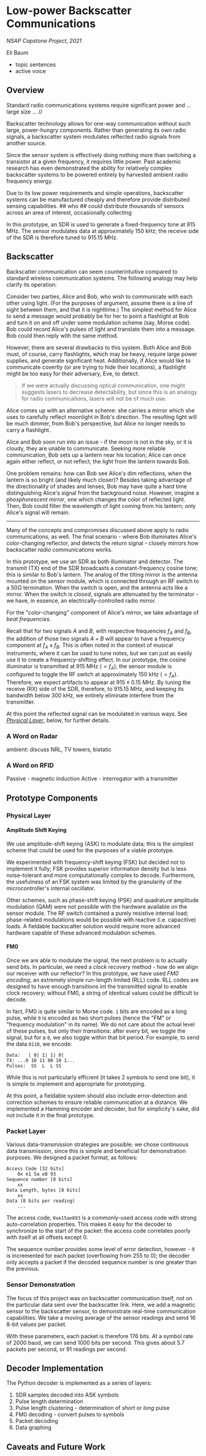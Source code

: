 # Low-power Backscatter Communications

*NSAP Capstone Project, 2021*

Eli Baum

- topic sentences
- active voice

## Overview

Standard radio communications systems require significant power and ... large size ... //

Backscatter technology allows for one-way communication without such large, power-hungry components. Rather than generating its own radio signals, a backscatter system modulates reflected radio signals from another source.

Since the sensor system is effectively doing nothing more than switching a transistor at a given frequency, it requires little power. Past academic research has even demonstrated the ability for relatively complex backscatter systems to be powered entirely by harvested ambient radio frequency energy.

Due to its low power requirements and simple operations, backscatter systems can be manufactured cheaply and therefore provide distributed sensing capabilities. ## who ## could distribute thousands of sensors across an area of interest, occasionally collecting 

In this prototype, an SDR is used to generate a fixed-frequency tone at 915 MHz. The sensor modulates data at approximately 150 kHz; the receive side of the SDR is therefore tuned to 915.15 MHz.

## Backscatter

Backscatter communication can seem counterintuitive compared to standard wireless communication systems. The following analogy may help clarify its operation:

Consider two parties, Alice and Bob, who wish to communicate with each other using light. (For the purposes of argument, assume there is a line of sight between them, and that it is nighttime.) The simplest method for Alice to send a message would probably be for her to point a flashlight at Bob and turn it on and off under some modulation scheme (say, Morse code). Bob could record Alice's pulses of light and translate them into a message. Bob could then reply with the same method.

However, there are several drawbacks to this system. Both Alice and Bob must, of course, carry flashlights, which may be heavy, require large power supplies, and generate significant heat. Additionally, if Alice would like to communicate covertly (or are trying to hide their locations), a flashlight might be too easy for their adversary, Eve, to detect.

> If we were actually discussing optical communication, one might suggests lasers to decrease detectability, but since this is an analogy for radio communications, lasers will not be of much use.

Alice comes up with an alternative scheme: she carries a mirror which she uses to carefully reflect moonlight in Bob's direction. The resulting light will be much dimmer, from Bob's perspective, but Alice no longer needs to carry a flashlight. 

Alice and Bob soon run into an issue - if the moon is not in the sky, or it is cloudy, they are unable to communicate. Seeking more reliable communication, Bob sets up a lantern near his location; Alice can once again either reflect, or not reflect, the light from the lantern towards Bob.

One problem remains: how can Bob see Alice's dim reflections, when the lantern is so bright (and likely much closer)? Besides taking advantage of the directionality of shades and lenses, Bob may have quite a hard time distinguishing Alice's signal from the background noise. However, imagine a *phosphorescent mirror*, one which changes the color of reflected light. Then, Bob could filter the wavelength of light coming from his lantern; only Alice's signal will remain.

---

Many of the concepts and compromises discussed above apply to radio communications, as well. The final scenario - where Bob illuminates Alice's color-changing reflector, and detects the return signal - closely mirrors how backscatter *radio* communications works.

In this prototype, we use an SDR as both illuminator and detector. The transmit (TX) end of the SDR broadcasts a constant-frequency cosine tone; this is similar to Bob's lantern. The analog of the tilting mirror is the antenna mounted on the sensor module, which is connected through an RF switch to a 50Ω termination. When the switch is open, and the antenna acts like a mirror. When the switch is *closed*, signals are attenuated by the terminator - we have, in essence, an electrically-controlled radio mirror.

For the "color-changing" component of Alice's mirror, we take advantage of *beat frequencies*.

Recall that for two signals $A$ and $B$, with respective frequencies $f_A$ and $f_B$, the addition of those two signals $A+B$ will appear to have a frequency component at $f_A \pm f_B$. This is often noted in the context of musical instruments, where it can be used to tune notes, but we can just as easily use it to create a frequency-shifting effect. In our prototype, the cosine illuminator is transmitted at 915 MHz ($=f_A$); the sensor module is configured to toggle the RF switch at approximately 150 kHz ($=f_A$). Therefore, we expect artifacts to appear at $915\pm0.15$ MHz. By tuning the receive (RX) side of the SDR, therefore, to 915.15 MHz, and keeping its bandwidth below 300 kHz, we entirely eliminate interfere from the transmitter.

At this point the reflected signal can be modulated in various ways. See *[Physical Layer](#physical-layer)*, below, for further details.

### A Word on Radar

ambient: discuss NRL, TV towers, bistatic

### A Word on RFID

Passive - magnetic induction
Active - interrogator with a transmitter

## Prototype Components

### Physical Layer

#### Amplitude Shift Keying

We use amplitude-shift keying (ASK) to modulate data; this is the simplest scheme that could be used for the purposes of a viable prototype. 

We experimented with frequency-shift keying (FSK) but decided not to implement it fully; FSK provides superior information density but is less noise-tolerant and more computationally complex to decode. Furthermore, the usefulness of an FSK system was limited by the granularity of the microcontroller's internal oscillator.

Other schemes, such as phase-shift keying (PSK) and quadrature amplitude modulation (QAM) were not possible with the hardware available on the sensor module. The RF switch contained a purely resistive internal load; phase-related modulations would be possible with reactive (i.e. capacitive) loads. A fieldable backscatter solution would require more advanced hardware capable of these advanced modulation schemes.

#### FM0

Once we are able to modulate the signal, the next problem is to actually send bits. In particular, we need a *clock recovery* method - how do we align our receiver with our reflector? In this prototype, we have used *FM0 encoding*, an extremely simple run-length limited (RLL) code. RLL codes are designed to have enough transitions int the transmitted signal to enable clock recovery; without FM0, a string of identical values could be difficult to decode.

In fact, FM0 is quite similar to Morse code. `1` bits are encoded as a long pulse, while `0` is encoded as two short pulses (hence the "FM" or "frequency modulation" in its name). We do not care about the actual level of these pulses, but only their *transitions*: after every bit, we toggle the signal, but for a `0`, we also toggle within that bit period. For example, to send the data `0110`, we encode:

    Data:   | 0| 1| 1| 0|
    TX: ...0 10 11 00 10 1...
    Pulses:  SS  L  L SS

While this is not particularly efficient (it takes 2 symbols to send one bit), it is simple to implement and appropriate for prototyping.

At this point, a fieldable system should also include error-detection and correction schemes to ensure reliable communication at a distance. We implemented a Hamming encoder and decoder, but for simplicity's sake, did not include it in the final prototype.

### Packet Layer

Various data-transmission strategies are possible; we chose continuous data transmission, since this is simple and beneficial for demonstration purposes. We designed a packet format, as follows:

    Access Code [32 bits]
        0x e1 5a e8 93
    Sequence number [8 bits]
        xx
    Data Length, bytes [8 bits]
        xx
    Data (8 bits per reading)
        ...

The access code, `0xe15ae893` is a commonly-used access code with strong auto-correlation properties. This makes it easy for the decoder to synchronize to the start of the packet: the access code correlates poorly with itself at all offsets except 0.

The sequence number provides some level of error detection, however - it is incremented for each packet (overflowing from 255 to 0); the decoder only accepts a packet if the decoded sequence number is one greater than the previous.

### Sensor Demonstration

The focus of this project was on backscatter communication itself, not on the particular data sent over the backscatter link. Here, we add a magnetic sensor to the backscatter sensor, to demonstrate real-time communication capabilities. We take a moving average of the sensor readings and send 16 8-bit values per packet.

With these parameters, each packet is therefore 176 bits. At a symbol rate of 2000 baud, we can send 1000 bits per second. This gives about 5.7 packets per second, or 91 readings per second.

## Decoder Implementation

The Python decoder is implemented as a series of layers:

1. SDR samples decoded into ASK symbols
2. Pulse length determination
3. Pulse length clustering - determination of *short* or *long* pulse
4. FM0 decoding - convert pulses to symbols  
5. Packet decoding
6. Data graphing

## Caveats and Future Work